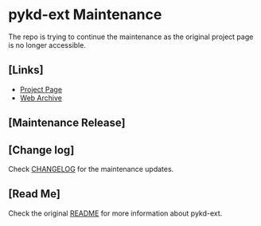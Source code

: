 # pykd-ext Maintenance

The repo is trying to continue the maintenance as the original project page is no longer accessible.

## [Links]
- [Project Page](https://githomelab.ru/pykd/pykd-ext)
- [Web Archive](https://web.archive.org/web/20230205234606/https://githomelab.ru/pykd/pykd-ext)

## [Maintenance Release]

## [Change log]
Check [CHANGELOG](CHANGELOG.md) for the maintenance updates.  

## [Read Me]
Check the original [README](README_OLD.md) for more information about pykd-ext.